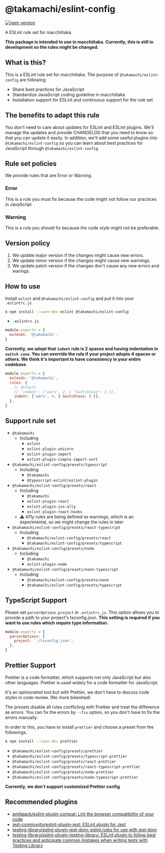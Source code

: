 # @takamachi/eslint-config

[![npm version](https://badge.fury.io/js/%40takamachi%2Feslint-config.svg)](https://badge.fury.io/js/%40takamachi%2Feslint-config)

A ESLint rule set for macchiitaka.

**This package is intended to use in macchiitaka. Currently, this is still in development so the rules might be changed.**

## What is this?

This is a ESLint rule set for macchiitaka.
The purpose of `@takamachi/eslint-config` are following

- Share best practices for JavaScript
- Standardize JavaScript coding guideline in macchiitaka
- Installation support for ESLint and continuous support for the rule set

## The benefits to adapt this rule

You don't need to care about updates for ESLint and ESLint plugins.
We'll manage the updates and provide CHANGELOG that you need to know so that you can update it easily.
In addition, we'll add some useful plugins into `@takamachi/eslint-config` so you can learn about best practices for JavaScript through `@takamachi/eslint-config`.

## Rule set policies

We provide rules that are Error or Warning.

### Error

This is a rule you must fix because the code might not follow our practices in JavaScript

### Warning

This is a rule you should fix because the code style might not be preferable.

## Version policy

1.  We update major version if the changes might cause new errors.
1.  We update minor version if the changes might cause new warnings.
1.  We update patch version if the changes don't cause any new errors and warings.

## How to use

Install `eslint` and `@takamachi/eslint-config` and put it into your `.eslintrc.js`

```bash
$ npm install --save-dev eslint @takamachi/eslint-config
```

- `.eslintrc.js`

```js
module.exports = {
  extends: '@takamachi',
}
```

**Currently, we adopt that `indent` rule is 2 spaces and having indentation in `switch case`.
You can override the rule if your project adopts 4 spaces or others.
We think it's important to have consistency in your entire codebase.**

```js
module.exports = {
  extends: '@takamachi',
  rules: {
    // default
    // 'indent': ['warn', 2, { "SwitchCase": 1 }],
    indent: ['warn', 4, { SwitchCase: 0 }],
  },
}
```

## Support rule set

- `@takamachi`
  - Including
    - `eslint`
    - `eslint-plugin-unicorn`
    - `eslint-plugin-import`
    - `eslint-plugin-simple-import-sort`
- `@takamachi/eslint-config/presets/typescript`
  - Including
    - `@takamachi`
    - `@typescript-eslint/eslint-plugin`
- `@takamachi/eslint-config/presets/react`
  - Including
    - `@takamachi`
    - `eslint-plugin-react`
    - `eslint-plugin-jsx-ally`
    - `eslint-plugin-react-hooks`
  - ⚠️ A11y rules are being defined as warnings, which is an experimental, so we might change the rules in later
- `@takamachi/eslint-config/presets/react-typescript`
  - Including
    - `@takamachi/eslint-config/presets/react`
    - `@takamachi/eslint-config/presets/typescript`
- `@takamachi/eslint-config/presets/node`
  - Including
    - `@takamachi`
    - `eslint-plugin-node`
- `@takamachi/eslint-config/presets/none-typescript`
  - Including
    - `@takamachi/eslint-config/presets/none`
    - `@takamachi/eslint-config/presets/typescript`

## TypeScript Support

Please set `parserOptions.project` in `.eslintrc.js`. This option allows you to provide a path to your project's tsconfig.json. **This setting is required if you want to use rules which require type information.**

```js
module.exports = {
  parserOptions: {
    project: './tsconfig.json',
  },
}
```

## Prettier Support

Prettier is a code formatter, which supports not only JavaScript but also other languages.
Prettier is used widely for a code formatter for JavaScript.

It's an opinionated tool but with Prettier, we don't have to discuss code styles in code review.
(No more bikeshed)

The presets disable all rules conflicting with Prettier and treat the difference as errors.
You can fix the errors by `--fix` option, so you don't have to fix the errors manually.

In order to this, you have to install `prettier` and choose a preset from the followings.

```bash
$ npm install --save-dev prettier
```

- `@takamachi/eslint-config/presets/prettier`
- `@takamachi/eslint-config/presets/typescript-prettier`
- `@takamachi/eslint-config/presets/react-prettier`
- `@takamachi/eslint-config/presets/react-typescript-prettier`
- `@takamachi/eslint-config/presets/node-prettier`
- `@takamachi/eslint-config/presets/node-typescript-prettier`

**Currently, we don't support customized Prettier config**

## Recommended plugins

- [amilajack/eslint-plugin-compat: Lint the browser compatibility of your code](https://github.com/amilajack/eslint-plugin-compat)
- [jest-community/eslint-plugin-jest: ESLint plugin for Jest](https://github.com/jest-community/eslint-plugin-jest)
- [testing-library/eslint-plugin-jest-dom: eslint rules for use with jest-dom](https://github.com/testing-library/eslint-plugin-jest-dom)
- [testing-library/eslint-plugin-testing-library: ESLint plugin to follow best practices and anticipate common mistakes when writing tests with Testing Library](https://github.com/testing-library/eslint-plugin-testing-library)
